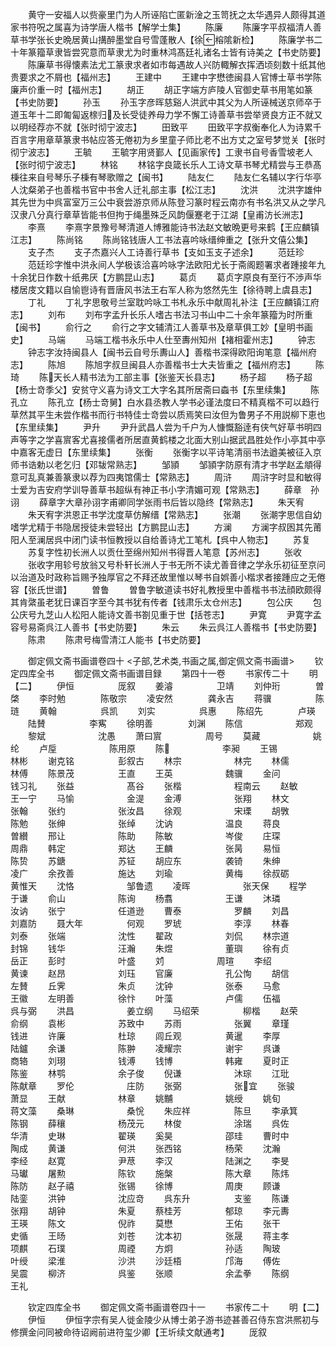 <!-- { "loadSidebar": true } -->
　　黄守一安福人以赀豪里门为人所诬陷亡匿新淦之玉笥抚之太华遇异人颇得其道家书符呪之属喜为诗学唐人楷书【解学士集】
　　陈廉
　　陈廉字平叔福清人善草书学张长史晩居黄山搆醉墨堂自号雪蓬散人【徐榕隂新检】
　　陈廉学书二十年篆籀草隶皆尝究意而草隶尤为时重林鸿髙廷礼诸名士皆有诗美之【书史防要】
　　陈廉草书得懐素法尤工篆隶求者如市每遇故人兴防輙解衣挥洒顷刻数十纸其他贵要求之不屑也【福州志】
　　王建中
　　王建中字懋徳闽县人官博士草书学陈廉声价重一时【福州志】
　　胡正
　　胡正字端方庐陵人官御史草书用笔如篆【书史防要】
　　孙玉
　　孙玉字彦晖慈谿人洪武中其父为人所诬械送京师卒于道玉年十二即匍匐返榇归及长受徒养母力学不懈工诗善草书尝举贤良方正不就又以明经荐亦不就【张时彻宁波志】
　　田致平
　　田致平字叔衡奉化人为诗累千百言字用章草篆隶书帖应答无倦初为乡里童子师比老不出方丈之室号梦觉关【张时彻宁波志】
　　王毓
　　王毓字用贤鄞人【见画家传】工隶书自号香雪坡老人【张时彻宁波志】
　　林铭
　　林铭字良箴长乐人工诗文草书琴尤精尝与王恭髙棅往来自号琴乐子棅有琴歌赠之【闽书】
　　陆友仁
　　陆友仁名辅以字行华亭人沈粲弟子也善楷书官中书舍人迁礼部主事【松江志】
　　沈洪
　　沈洪字雄仲其先世为中呉富室万三公中衰尝游京师从陈登习篆时程云南亦有书名洪又从之学凡汉隶八分真行章草皆能书但拘于绳墨殊乏风韵偃蹇老于江湖【皇甫汸长洲志】
　　李熹
　　李熹字景豫号琴清道人博雅能诗书法赵文敏晩更号来鹤【王应麟镇江志】
　　陈尚铭
　　陈尚铭钱唐人工书法喜吟咏缙绅重之【张升文僖公集】
　　支子杰
　　支子杰嘉兴人工诗善行草书【支如玉支子述余】
　　范廷珍
　　范廷珍字惟中洪永间人学极该洽喜吟咏字法欧阳尤长于斋阁题署求者踵接年九十余犹日作数十纸弗厌【方鹏昆山志】
　　葛贞
　　葛贞字原良有至行不渉声华楼居庋文籍以自愉鬯诗有晋唐风书法王右军人称为悠然先生【徐待聘上虞县志】
　　丁礼
　　丁礼字思敬号兰室耽吟咏工书札永乐中献周礼补注【王应麟镇江府志】
　　刘布
　　刘布字孟升长乐人嗜古书法习书山中二十余年篆籀为时所重【闽书】
　　俞行之
　　俞行之字文辅清江人善草书及章草俱工妙【皇明书画史】
　　马端
　　马端工楷书永乐中人仕至夀州知州【褚相霍州志】
　　钟志
　　钟志字汝持闽县人【闽书云自号乐夀山人】善楷书深得欧阳询笔意【福州府志】
　　陈旭
　　陈旭字叔旦闽县人亦善楷书士大夫皆重之【福州府志】
　　陈琦
　　陈天长人精书法为工部主事【张鉴天长县志】
　　杨子超
　　杨子超【杨士竒季父】安贫守义喜为诗文工大字名其所居斋曰螙书【东里续集】
　　陈孔立
　　陈孔立【杨士竒舅】白水县丞教人学书必谨法度曰不精真楷不可以趋行草然其平生未尝作楷书而行书特佳士竒尝以质焉笑曰汝但为鲁男子不用説柳下恵也【东里续集】
　　尹升
　　尹升武昌人尝为千户为人慷慨豁逹有侠气好草书明四声等字之学喜賔客尤喜接儒者所居直黄鹤楼之北面大别山据武昌胜处作小亭其中亭中嘉客无虚日【东里续集】
　　张衡
　　张衡字以平诗笔清丽书法遒美被征入京师书诰勅以老乞归【邓韨常熟志】
　　邹頴
　　邹頴字防原有清才书学赵孟頫得意可乱真兼善篆隶以荐为四夷馆儒士【常熟志】
　　周浒
　　周浒字时显和敏得士爱为吉安府学训导善草书超纵有神正书小字清媚可观【常熟志】
　　薛章　孙诩
　　薛章字大章孙诩字甫卿同学张雨书后皆以隐终【常熟志】
　　朱天宥
　　朱天宥字洪恩正书学沈度草仿解缙【常熟志】
　　张潮
　　张潮字思信自幼嗜学尤精于书隐居授徒未尝轻出【方鹏昆山志】
　　方澜
　　方澜字叔囦其先莆阳人至澜居呉中闭门读书恒教授以自给善诗尤工笔札【呉中人物志】
　　苏复
　　苏复字性初长洲人以贡仕至绵州知州书得晋人笔意【苏州志】
　　张收
　　张收字用轸号放翁又号朴轩长洲人于书无所不读尤善音律之学永乐初征至京问以治道及时政称旨赐予独厚官之不拜还故里惟以琴书自娯善小楷求者接踵应之无倦容【张氏世谱】
　　曽鲁
　　曽鲁字敏道读书好礼教授里中善楷书书法顔欧颇得其肯綮虽老犹日课百字至今其书犹有传者【钱肃乐太仓州志】
　　包公庆
　　包公庆号九芝山人松阳人能诗文善书劄见重于世【括苍志】
　　尹寛
　　尹寛字孟容号易斋呉江人善书【书史防要】
　　朱云
　　朱云呉江人善楷书【书史防要】
　　陈肃
　　陈肃号梅雪清江人能书【书史防要】

　　御定佩文斋书画谱卷四十
<子部,艺术类,书画之属,御定佩文斋书画谱>
　　钦定四库全书
　　御定佩文斋书画谱目録
　　第四十一卷
　　书家传二十
　　明【二】
　　伊恒　　　　　厐叙
　　姜濬　　　　　卫靖
　　刘仲珩　　　　曽棨
　　李时勉　　　　陈敬宗
　　凌安然　　　　龚永吉
　　蒋骥　　　　　陈琏
　　黄翰　　　　　呉凯
　　刘实　　　　　呉惠
　　陈绍先　　　　卢瑛
　　陆賛　　　　　李寯
　　徐明善　　　　刘渊
　　陈信　　　　　　郑观
　　黎斌　　　　　　沈愚
　　萧曰賔　　　　　周号
　　莫藏　　　　　　姚纶
　　卢垕　　　　　　陈用原
　　陈　　　　　　李昶
　　王锡　　　　　　林彬
　　谢克铭　　　　　彭叙古
　　林宗　　　　　　林完
　　林儒　　　　　　林傅
　　陈景茂　　　　　王直
　　王英　　　　　　魏骥
　　金问　　　　　　钱习礼
　　张益　　　　　　髙谷
　　张楷　　　　　　程南云
　　赵敏　　　　　　王一宁
　　马愉　　　　　　金湜
　　金溥　　　　　　张翔
　　林文　　　　　　张翰
　　张约　　　　　　张汝昌
　　徐观　　　　　　宋瑮
　　胡斆　　　　　　陈勉
　　张绅　　　　　　张绰
　　沈讷　　　　　　温良
　　蒋良　　　　　　曽纉
　　邢让　　　　　　陈助
　　陈敏　　　　　　岑俊
　　庄琛　　　　　　周鼎
　　韩定　　　　　　郑达
　　王麟　　　　　　张昺
　　易恒　　　　　　陈贽
　　苏鎕　　　　　　苏钲
　　胡应东　　　　　袭锜
　　朱绅　　　　　　凌广
　　余孜善　　　　　施达
　　刘瑜　　　　　　黄梅
　　徐叔砺　　　　　黄惟天
　　沈恪　　　　　　邹鲁遗
　　凌晖　　　　　　张天保
　　程学　　　　　　于谦
　　俞山　　　　　　陈询
　　杨翥　　　　　　王谦
　　沐璘　　　　　　汝讷
　　张宁　　　　　　任道逊
　　曹泰　　　　　　罗麟
　　刘昌　　　　　　刘嘉防
　　聂大年　　　　　何观
　　罗琥　　　　　　李淳
　　林春　　　　　　刘泰
　　张端　　　　　　沈性
　　翟政　　　　　　刘侃
　　林宗道　　　　　封锦
　　钱华　　　　　　汪瀚
　　朱煜　　　　　　董璵
　　徐有贞　　　　　岳正
　　彭时　　　　　　叶盛
　　刘　　　　　　周瑄
　　李绍　　　　　　黄谏
　　赵昂　　　　　　刘珏
　　官廉　　　　　　孔公恂
　　胡信　　　　　　左賛
　　丘霁　　　　　　朱贞
　　沈钟　　　　　　张泰
　　马愈　　　　　　王徽
　　左明善　　　　　徐忭
　　叶藻　　　　　　卢儒
　　伍福　　　　　　呉与弼
　　洪昌　　　　　　姜立纲
　　马绍荣　　　　　柳楷
　　赵荣　　　　　　俞纲
　　袁彬　　　　　　苏致中
　　苏雨　　　　　　张翼
　　章瑾　　　　　　钱进
　　许廉　　　　　　杜琼
　　闾丘观　　　　　黄暹
　　李厚　　　　　　陆鑪
　　余谦　　　　　　陈翀
　　凌耀宗　　　　　谢宇
　　呉谦　　　　　　商辂
　　刘珝　　　　　　钱溥
　　钱博　　　　　　韩雍
　　夏时正　　　　　陈鉴
　　林鹗　　　　　　余子俊
　　倪谦　　　　　　沐琮
　　江玭　　　　　　陈献章
　　罗伦　　　　　　庄防
　　张弼　　　　　　张宜
　　张骏　　　　　　萧显
　　王献　　　　　　林章
　　姚黼　　　　　　姚绶
　　姚旬　　　　　　蒋文藻
　　桑琳　　　　　　桑恱
　　朱应祥　　　　　陈旦
　　李承箕　　　　　陈钢
　　薛穰　　　　　　杨茂元
　　林俊　　　　　　涂瑞
　　呉佐　　　　　　华清
　　史琳　　　　　　翟瑛
　　奚昊　　　　　　邵珪
　　曹时中　　　　　陶成
　　黄谦　　　　　　何洪
　　张西铭　　　　　杨荣
　　沈瀚　　　　　　李经
　　赵寛　　　　　　尹荩
　　李汉　　　　　　陆渊之
　　李旻　　　　　　马瓛
　　屠勲　　　　　　陈钦
　　施槃　　　　　　陈大章
　　陈炜　　　　　　陈防
　　赵子禧　　　　　张锡
　　徐博　　　　　　周庚
　　顾谦　　　　　　陆銮
　　洪钟　　　　　　沈应竒
　　呉东升　　　　　支鉴
　　陈谦　　　　　　张翔
　　胡钟　　　　　　朱夏
　　蔡桂芳　　　　　郁琼
　　李元夀　　　　　王瑛
　　陈文　　　　　　倪祚
　　莫懋　　　　　　王佑
　　张干　　　　　　史循
　　王旸　　　　　　刘苍
　　沈本初　　　　　张晟
　　蒋主孝　　　　　项麒
　　石璞　　　　　　周禋
　　方炯　　　　　　孙适
　　陶玻　　　　　　叶绶
　　梁淮　　　　　　沙洪
　　沙廷梧　　　　　邝海
　　傅佐　　　　　　吴震
　　柳济　　　　　　呉鉴
　　张顺　　　　　　余孟拳
　　陈纲　　　　　　王礼

　　钦定四库全书
　　御定佩文斋书画谱卷四十一
　　书家传二十
　　明【二】
　　伊恒
　　伊恒字宗有吴人徙金陵少从博士弟子游书迹甚善召侍东宫洪熈初与修撰金问同被命待诏阙前进符玺少卿【王圻续文献通考】
　　厐叙
